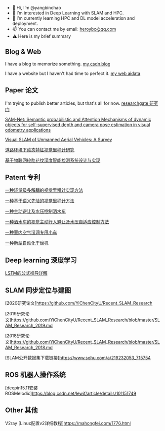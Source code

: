 - 👋 Hi, I’m @yangbinchao
- 👀 I’m interested in Deep Learning with SLAM and HPC.
- 🌱 I’m currently learning HPC and DL model acceleration and deployment.
- 📫 You can contact me by email: heroybc@qq.com
- ⚠️ Here is my brief summary

## Blog & Web
I have a blog to memorize something. [my csdn blog](https://blog.csdn.net/heroybc?type=blog)

I have a website but I haven't had time to perfect it. [my web aidata](www.aidata.site)

## Paper 论文
I'm trying to publish better articles, but that's all for now. [researchgate 研究门](https://www.researchgate.net/profile/Binchao-Yang)

[SAM-Net: Semantic probabilistic and Attention Mechanisms of dynamic objects for self-supervised depth and camera pose estimation in visual odometry applications](https://www.researchgate.net/publication/356753990_SAM-Net_Semantic_probabilistic_and_Attention_Mechanisms_of_dynamic_objects_for_self-supervised_depth_and_camera_pose_estimation_in_visual_odometry_applications)

[Visual SLAM of Unmanned Aerial Vehicles: A Survey](https://www.researchgate.net/publication/358432831_Visual_SLAM_of_Unmanned_Aerial_Vehicles_A_Survey)

[道路环境下动态特征视觉里程计研究](https://kns.cnki.net/kcms/detail/detail.aspx?dbcode=CAPJ&dbname=CAPJLAST&filename=JSGG20210728001&uniplatform=NZKPT&v=3Qinehu7XHK-nmzDYb18B2Ipv82blyuRTQ4ptYiX6FyMVWtCwa0Bej2_AWsAeFrE)

[基于物联网轮胎花纹深度智能检测系统设计与实现](http://qikan.cqvip.com/Qikan/Article/Detail?id=675545941&from=Qikan_Search_Index)


## Patent 专利
[一种轻量级多解耦的视觉里程计实现方法](https://kns.cnki.net/kcms/detail/detail.aspx?dbcode=SCPD&dbname=SCPD2022&filename=CN114034312A&uniplatform=NZKPT&v=TWw4lBQsaCJqF6pZUZxQ3QyiWALZuNB46dXpXqvHHvDarhQ0YmdidPR1f_u5MGpE)

[一种基于语义先验的视觉里程计方法](https://kns.cnki.net/kcms/detail/detail.aspx?dbcode=SCPD&dbname=SCPD2021&filename=CN112819853A&uniplatform=NZKPT&v=FlW_wdgDE1X90oy1DorgaC_c_BIT6udFq4CbFyNcPZopuuhuAXw2IFCOx5NqjwZs)

[一种主动避让及水压控制洒水车](https://kns.cnki.net/kcms/detail/detail.aspx?dbcode=SCPD&dbname=SCPD2021&filename=CN213978790U&uniplatform=NZKPT&v=Dei5ecTWsW2VRlxeHSDTcH1a2atrOaimyv0FaZQWvDF-yWuQykEygNRQrkIqA09F)

[一种洒水车的视觉主动行人避让及水压自适应控制方法](https://kns.cnki.net/kcms/detail/detail.aspx?dbcode=SCPD&dbname=SCPD2021&filename=CN112395961A&uniplatform=NZKPT&v=y5zpzPqm7dsOua6azBD4J2T-J1bex8MTnLqZGoBgmcnVTKHrlmEM9Fi1SpTm0I8C)

[一种室内空气湿润专用小车](https://kns.cnki.net/kcms/detail/detail.aspx?dbcode=SCPD&dbname=SCPD2018&filename=CN207610318U&uniplatform=NZKPT&v=PtEsYWUv_RS6YLi8xG-mgadbqc_e488K2ocFudo0r0ZlniyM9qifHh1IKQwHNX7w)

[一种新型自动化干燥机](https://kns.cnki.net/kcms/detail/detail.aspx?dbcode=SCPD&dbname=SCPD2018&filename=CN207422846U&uniplatform=NZKPT&v=3wurLUydCZUsWwtBUkfKFiCbFk1x8-GWyaGPmqFwUMrAJQRmBQ8b9_Fc8KIU4vmD)


## Deep learning 深度学习
[LSTM的公式推导详解](https://blog.csdn.net/u010754290/article/details/47167979)

## SLAM 同步定位与建图
[2020研究论文]https://github.com/YiChenCityU/Recent_SLAM_Research

[2019研究论文]https://github.com/YiChenCityU/Recent_SLAM_Research/blob/master/SLAM_Research_2019.md

[2018研究论文]https://github.com/YiChenCityU/Recent_SLAM_Research/blob/master/SLAM_Research_2018.md

[SLAM公开数据集下载链接]https://www.sohu.com/a/219232053_715754



## ROS 机器人操作系统
[deepin15.11安装ROSMelodic]https://blog.csdn.net/lewif/article/details/101151749

## Other 其他
V2ray
[Linux配置v2详细教程]https://mahongfei.com/1776.html

<!---
yangbinchao/yangbinchao is a ✨ special ✨ repository because its `README.md` (this file) appears on your GitHub profile.
You can click the Preview link to take a look at your changes.
--->

